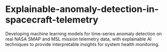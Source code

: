 # Explainable-anomaly-detection-in-spacecraft-telemetry
Developing machine learning models for time-series anomaly detection on real NASA SMAP and MSL mission telemetry data, with explainable AI techniques to provide interpretable insights for system health monitoring.
